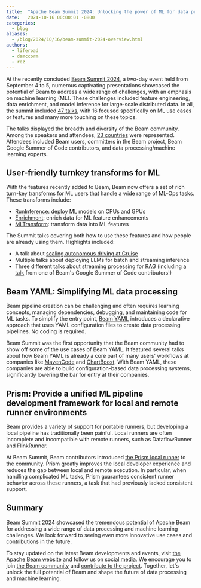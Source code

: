 ```yaml
---
title:  "Apache Beam Summit 2024: Unlocking the power of ML for data processing"
date:   2024-10-16 00:00:01 -0800
categories:
  - blog
aliases:
  - /blog/2024/10/16/beam-summit-2024-overview.html
authors:
  - liferoad
  - damccorm
  - rez
---
```

<!--
Licensed under the Apache License, Version 2.0 (the "License");
you may not use this file except in compliance with the License.
You may obtain a copy of the License at
http://www.apache.org/licenses/LICENSE-2.0
Unless required by applicable law or agreed to in writing, software
distributed under the License is distributed on an "AS IS" BASIS,
WITHOUT WARRANTIES OR CONDITIONS OF ANY KIND, either express or implied.
See the License for the specific language governing permissions and
limitations under the License.
-->

At the recently concluded [Beam Summit 2024](https://beamsummit.org/), a two-day event held from September 4 to 5, numerous captivating presentations showcased the potential of Beam to address a wide range of challenges, with an emphasis on machine learning (ML). These challenges included feature engineering, data enrichment, and model inference for large-scale distributed data. In all, the summit included [47 talks](https://beamsummit.org/sessions/2024/), with 16 focused specifically on ML use cases or features and many more touching on these topics.

The talks displayed the breadth and diversity of the Beam community. Among the speakers and attendees, [23 countries](https://docs.google.com/presentation/d/1IJ1sExHzrzIFF5QXKWlcAuPdp7lKOepRQKl9BnfHxJw/edit#slide=id.g3058d3e2f5f_0_10) were represented. Attendees included Beam users, committers in the Beam project, Beam Google Summer of Code contributors, and data processing/machine learning experts.

## User-friendly turnkey transforms for ML

With the features recently added to Beam, Beam now offers a set of rich turn-key transforms for ML users that handle a wide range of ML-Ops tasks. These transforms include:

* [RunInference](https://beam.apache.org/documentation/ml/overview/#prediction-and-inference): deploy ML models on CPUs and GPUs
* [Enrichment](https://beam.apache.org/documentation/ml/overview/#data-processing): enrich data for ML feature enhancements
* [MLTransform](https://beam.apache.org/documentation/ml/overview/#data-processing): transform data into ML features

The Summit talks covering both how to use these features and how people are already using them. Highlights included:

* A talk about [scaling autonomous driving at Cruise](https://beamsummit.org/slides/2024/ScalingAutonomousDrivingwithApacheBeam.pdf)
* Multiple talks about deploying LLMs for batch and streaming inference
* Three different talks about streaming processing for [RAG](https://cloud.google.com/use-cases/retrieval-augmented-generation) (including [a talk](https://www.youtube.com/watch?v=X_VzKQOcpC4) from one of Beam's Google Summer of Code contributors\!)

## Beam YAML: Simplifying ML data processing

Beam pipeline creation can be challenging and often requires learning concepts, managing dependencies, debugging, and maintaining code for ML tasks. To simplify the entry point, [Beam YAML](https://beam.apache.org/blog/beam-yaml-release/) introduces a declarative approach that uses YAML configuration files to create data processing pipelines. No coding is required.

Beam Summit was the first opportunity that the Beam community had to show off some of the use cases of Beam YAML. It featured several talks about how Beam YAML is already a core part of many users' workflows at companies like [MavenCode](https://beamsummit.org/slides/2024/ALowCodeStructuredApproachtoDeployingApacheBeamMLWorkloadsonKubernetesusingBeamStack.pdf) and [ChartBoost](https://youtu.be/avSXvbScbW0). With Beam YAML, these companies are able to build configuration-based data processing systems, significantly lowering the bar for entry at their companies.

## Prism: Provide a unified ML pipeline development framework for local and remote runner environments

Beam provides a variety of support for portable runners, but developing a local pipeline has traditionally been painful. Local runners are often incomplete and incompatible with remote runners, such as DataflowRunner and FlinkRunner.

At Beam Summit, Beam contributors introduced [the Prism local runner](https://youtu.be/R4iNwLBa3VQ) to the community. Prism greatly improves the local developer experience and reduces the gap between local and remote execution. In particular, when handling complicated ML tasks, Prism guarantees consistent runner behavior across these runners, a task that had previously lacked consistent support.

## Summary

Beam Summit 2024 showcased the tremendous potential of Apache Beam for addressing a wide range of data processing and machine learning challenges. We look forward to seeing even more innovative use cases and contributions in the future.

To stay updated on the latest Beam developments and events, visit [the Apache Beam website](https://beam.apache.org/get-started/) and follow us on [social media](https://www.linkedin.com/company/apache-beam/). We encourage you to join [the Beam community](https://beam.apache.org/community/contact-us/) and [contribute to the project](https://beam.apache.org/contribute/). Together, let's unlock the full potential of Beam and shape the future of data processing and machine learning.
